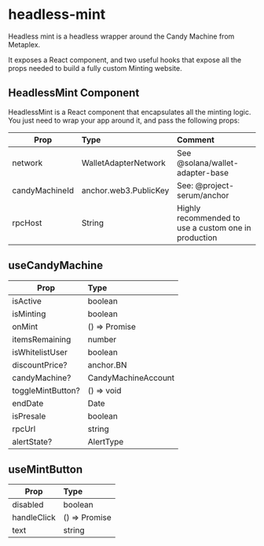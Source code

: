# headless-mint
Headless mint is a headless wrapper around the Candy Machine from Metaplex.

It exposes a React component, and two useful hooks that expose all the props needed to build a fully custom Minting website.

## HeadlessMint Component
HeadlessMint is a React component that encapsulates all the minting logic. You just need to wrap your app around it, and pass the following props:

| Prop   |      Type      |  Comment |
|----------|:--------------|:------|
| network |  WalletAdapterNetwork | See @solana/wallet-adapter-base |
| candyMachineId |    anchor.web3.PublicKey   |   See: @project-serum/anchor |
| rpcHost | String |    Highly recommended to use a custom one in production |

## useCandyMachine
| Prop   |      Type      |
|----------|:--------------|
| isActive |  boolean |
| isMinting |    boolean   |
| onMint|  () => Promise<void>| 
| itemsRemaining|  number| 
| isWhitelistUser|  boolean| 
| discountPrice?|  anchor.BN| 
| candyMachine?|  CandyMachineAccount| 
| toggleMintButton?|  () => void| 
| endDate|  Date | undefined| 
| isPresale|  boolean| 
| rpcUrl|  string| 
| alertState?|  AlertType| 

  ## useMintButton
| Prop   |      Type      |
|----------|:--------------|
| disabled |  boolean |
| handleClick |    () => Promise<void>   |
| text|  string| 
